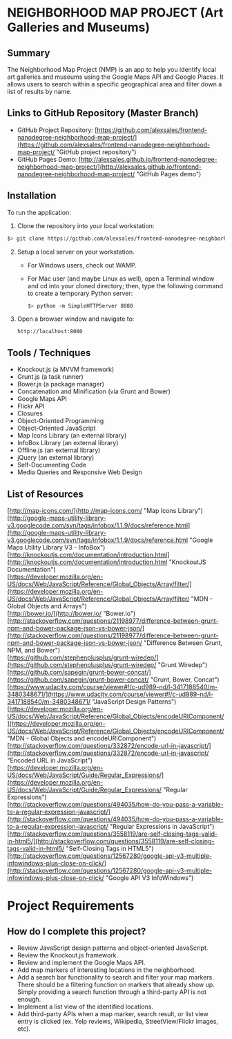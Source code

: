 
# NEIGHBORHOOD MAP PROJECT (Art Galleries and Museums)

## Summary
The Neighborhood Map Project (NMP) is an app to help you identify local art galleries and museums using the Google Maps API and Google Places. It allows users to search within a specific geographical area and filter down a list of results by name.

## Links to GitHub Repository (Master Branch)
* GitHub Project Repository: [https://github.com/alexsales/frontend-nanodegree-neighborhood-map-project/](https://github.com/alexsales/frontend-nanodegree-neighborhood-map-project/ "GitHub project repository")
* GitHub Pages Demo: [http://alexsales.github.io/frontend-nanodegree-neighborhood-map-project/](http://alexsales.github.io/frontend-nanodegree-neighborhood-map-project/ "GitHub Pages demo")

## Installation
To run the application:

1. Clone the repository into your local workstation:

  ``` bash
  $> git clone https://github.com/alexsales/frontend-nanodegree-neighborhood-map-project.git
  ```

2. Setup a local server on your workstation.

	- For Windows users, check out WAMP.
	- For Mac user (and maybe Linux as well), open a Terminal window and cd into your cloned directory; then, type the following command to create a temporary Python server:

		``` bash
		$> python -m SimpleHTTPServer 8080
		```

3. Open a browser window and navigate to:  
	
	```
	http://localhost:8080
	```

## Tools / Techniques
- Knockout.js (a MVVM framework)
- Grunt.js (a task runner)
- Bower.js (a package manager)
- Concatenation and Minification (via Grunt and Bower)
- Google Maps API
- Flickr API
- Closures
- Object-Oriented Programming
- Object-Oriented JavaScript
- Map Icons Library (an external library)
- InfoBox Library (an external library)
- Offline.js (an external library)
- jQuery (an external library)
- Self-Documenting Code
- Media Queries and Responsive Web Design

## List of Resources
[http://map-icons.com/](http://map-icons.com/ "Map Icons Library")  
[http://google-maps-utility-library-v3.googlecode.com/svn/tags/infobox/1.1.9/docs/reference.html](http://google-maps-utility-library-v3.googlecode.com/svn/tags/infobox/1.1.9/docs/reference.html "Google Maps Utility Library V3 - InfoBox")  
[http://knockoutjs.com/documentation/introduction.html](http://knockoutjs.com/documentation/introduction.html "KnockoutJS Documentation")  
[https://developer.mozilla.org/en-US/docs/Web/JavaScript/Reference/Global_Objects/Array/filter/](https://developer.mozilla.org/en-US/docs/Web/JavaScript/Reference/Global_Objects/Array/filter/ "MDN - Global Objects and Arrays")  
[http://bower.io/](http://bower.io/ "Bower.io")
[http://stackoverflow.com/questions/21198977/difference-between-grunt-npm-and-bower-package-json-vs-bower-json/](http://stackoverflow.com/questions/21198977/difference-between-grunt-npm-and-bower-package-json-vs-bower-json/ "Difference Between Grunt, NPM, and Bower")  
[https://github.com/stephenplusplus/grunt-wiredep/](https://github.com/stephenplusplus/grunt-wiredep/ "Grunt Wiredep")  
[https://github.com/sapegin/grunt-bower-concat/](https://github.com/sapegin/grunt-bower-concat/ "Grunt, Bower, Concat")  
[https://www.udacity.com/course/viewer#!/c-ud989-nd/l-3417188540/m-3480348671/](https://www.udacity.com/course/viewer#!/c-ud989-nd/l-3417188540/m-3480348671/ "JavaScript Design Patterns")  
[https://developer.mozilla.org/en-US/docs/Web/JavaScript/Reference/Global_Objects/encodeURIComponent/](https://developer.mozilla.org/en-US/docs/Web/JavaScript/Reference/Global_Objects/encodeURIComponent/ "MDN - Global Objects and encodeURIComponent")  
[http://stackoverflow.com/questions/332872/encode-url-in-javascript/](http://stackoverflow.com/questions/332872/encode-url-in-javascript/ "Encoded URL in JavaScript")  
[https://developer.mozilla.org/en-US/docs/Web/JavaScript/Guide/Regular_Expressions/](https://developer.mozilla.org/en-US/docs/Web/JavaScript/Guide/Regular_Expressions/ "Regular Expressions")  
[http://stackoverflow.com/questions/494035/how-do-you-pass-a-variable-to-a-regular-expression-javascript/](http://stackoverflow.com/questions/494035/how-do-you-pass-a-variable-to-a-regular-expression-javascript/ "Regular Expressions in JavaScript")  
[http://stackoverflow.com/questions/3558119/are-self-closing-tags-valid-in-html5/](http://stackoverflow.com/questions/3558119/are-self-closing-tags-valid-in-html5/ "Self-Closing Tags in HTML5")  
[http://stackoverflow.com/questions/12567280/google-api-v3-multiple-infowindows-plus-close-on-click/](http://stackoverflow.com/questions/12567280/google-api-v3-multiple-infowindows-plus-close-on-click/ "Google API V3 InfoWindows")  

# Project Requirements

## How do I complete this project?
* Review JavaScript design patterns and object-oriented JavaScript.
* Review the Knockout.js framework.
* Review and implement the Google Maps API.
* Add map markers of interesting locations in the neighborhood.
* Add a search bar functionality to search and filter your map markers. There should be a filtering function on markers that already show up. Simply providing a search function through a third-party API is not enough.
* Implement a list view of the identified locations.
* Add third-party APIs when a map marker, search result, or list view entry is clicked (ex. Yelp reviews, Wikipedia, StreetView/Flickr images, etc).

